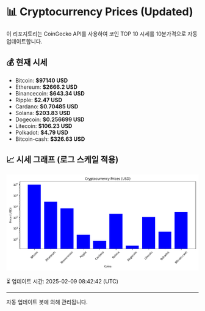 
# 📊 Cryptocurrency Prices (Updated)

이 리포지토리는 CoinGecko API를 사용하여 코인 TOP 10 시세를 10분가격으로 자동 업데이트합니다.

## 💰 현재 시세
- Bitcoin: **$97140 USD**
- Ethereum: **$2666.2 USD**
- Binancecoin: **$643.34 USD**
- Ripple: **$2.47 USD**
- Cardano: **$0.70485 USD**
- Solana: **$203.83 USD**
- Dogecoin: **$0.256699 USD**
- Litecoin: **$106.23 USD**
- Polkadot: **$4.79 USD**
- Bitcoin-cash: **$326.63 USD**

## 📈 시세 그래프 (로그 스케일 적용)
![Crypto Prices](crypto_prices.png)

⏳ 업데이트 시간: 2025-02-09 08:42:42 (UTC)

---
자동 업데이트 봇에 의해 관리됩니다.
